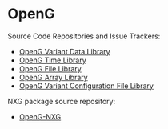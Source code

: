 # OpenG

Source Code Repositories and Issue Trackers:
- [OpenG Variant Data Library](https://github.com/JKISoftware/OpenG-Variant-Data-Library)
- [OpenG Time Library](https://github.com/JKISoftware/OpenG-Time-Library)
- [OpenG File Library](https://github.com/JKISoftware/OpenG-File-Library)
- [OpenG Array Library](https://github.com/JKISoftware/OpenG-Array-Library)
- [OpenG Variant Configuration File Library](https://github.com/JKISoftware/OpenG-Variant-Configuration-File-Library)

NXG package source repository:
- [OpenG-NXG](https://github.com/JKISoftware/OpenG-NXG)
